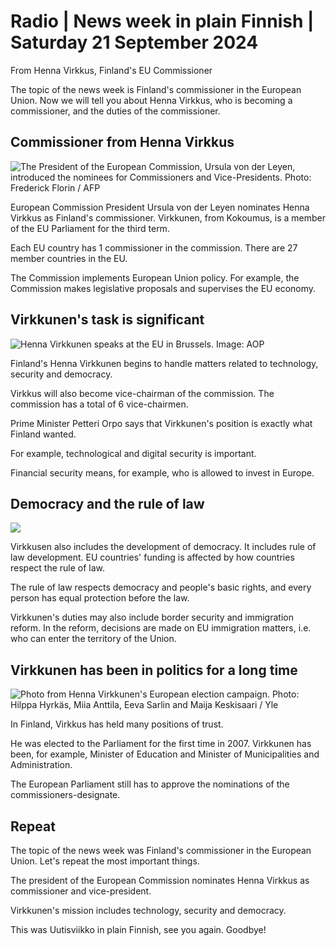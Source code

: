 # Radio \| News week in plain Finnish \| Saturday 21 September 2024

From Henna Virkkus, Finland's EU Commissioner

The topic of the news week is Finland's commissioner in the European Union. Now we will tell you about Henna Virkkus, who is becoming a commissioner, and the duties of the commissioner.

## Commissioner from Henna Virkkus

![ The President of the European Commission, Ursula von der Leyen, introduced the nominees for Commissioners and Vice-Presidents. Photo: Frederick Florin / AFP](https://images.cdn.yle.fi/image/upload/c_crop,h_2880,w_5120,x_0,y_54/ar_1.7777777777777777,c_fill,g_faces,h_431,w_767/dpr_1.0/q_auto:eco/f_auto/fl_lossy/v1726594674/39-134995166e9bdc5b0abc)

European Commission President Ursula von der Leyen nominates Henna Virkkus as Finland's commissioner. Virkkunen, from Kokoumus, is a member of the EU Parliament for the third term.

Each EU country has 1 commissioner in the commission. There are 27 member countries in the EU.

The Commission implements European Union policy. For example, the Commission makes legislative proposals and supervises the EU economy.

## Virkkunen's task is significant

![Henna Virkkunen speaks at the EU in Brussels. Image: AOP](https://images.cdn.yle.fi/image/upload/c_crop,h_1594,w_2835,x_0,y_1780/ar_1.7777777777777777,c_fill,g_faces,h_431,w_767/dpr_1.0/q_auto:eco/f_auto/fl_lossy/v1726569773/39-134960166e95bcb9c99d)

Finland's Henna Virkkunen begins to handle matters related to technology, security and democracy.

Virkkus will also become vice-chairman of the commission. The commission has a total of 6 vice-chairmen.

Prime Minister Petteri Orpo says that Virkkunen's position is exactly what Finland wanted.

For example, technological and digital security is important.

Financial security means, for example, who is allowed to invest in Europe.

## Democracy and the rule of law

![](https://images.cdn.yle.fi/image/upload/c_crop,h_1080,w_1920,x_0,y_0/ar_1.7777777777777777,c_fill,g_faces,h_431,w_767/dpr_1.0/q_auto:eco/f_auto/fl_lossy/v1504552227/39-42590359ada512547f7)

Virkkusen also includes the development of democracy. It includes rule of law development. EU countries' funding is affected by how countries respect the rule of law.

The rule of law respects democracy and people's basic rights, and every person has equal protection before the law.

Virkkunen's duties may also include border security and immigration reform. In the reform, decisions are made on EU immigration matters, i.e. who can enter the territory of the Union.

## Virkkunen has been in politics for a long time

![Photo from Henna Virkkunen's European election campaign. Photo: Hilppa Hyrkäs, Miia Anttila, Eeva Sarlin and Maija Keskisaari / Yle](https://images.cdn.yle.fi/image/upload/c_crop,h_2430,w_4321,x_0,y_0/ar_1.7777777777777777,c_fill,g_faces,h_431,w_767/dpr_1.0/q_auto:eco/f_auto/fl_lossy/v1717961476/39-1299877666602d66c519)

In Finland, Virkkus has held many positions of trust.

He was elected to the Parliament for the first time in 2007. Virkkunen has been, for example, Minister of Education and Minister of Municipalities and Administration.

The European Parliament still has to approve the nominations of the commissioners-designate.

## Repeat

The topic of the news week was Finland's commissioner in the European Union. Let's repeat the most important things.

The president of the European Commission nominates Henna Virkkus as commissioner and vice-president.

Virkkunen's mission includes technology, security and democracy.

This was Uutisviikko in plain Finnish, see you again. Goodbye!
